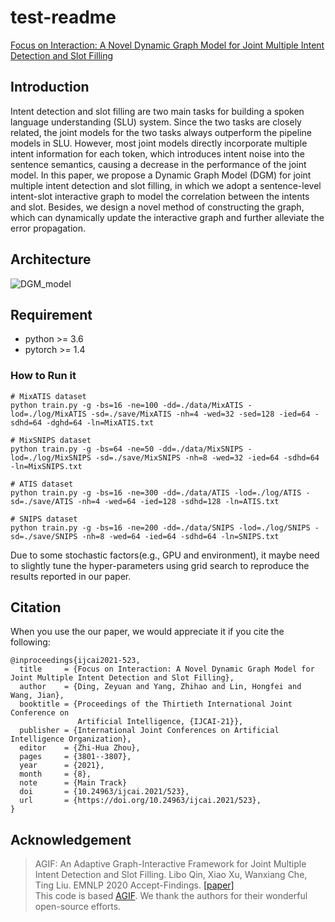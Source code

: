# test-readme
[Focus on Interaction: A Novel Dynamic Graph Model for Joint Multiple Intent Detection and Slot Filling](https://ijcai.org/proceedings/2021/0523.pdf)
## Introduction  
Intent detection and slot filling are two main tasks for building a spoken language understanding (SLU) system. Since the two tasks are closely related, the joint models for the two tasks always outperform the pipeline models in SLU. However, most joint models directly incorporate multiple intent information for each token, which introduces intent noise into the sentence semantics, causing a decrease in the performance of the joint model. In this paper, we propose a Dynamic Graph Model (DGM) for joint multiple intent detection and slot filling, in which we adopt a sentence-level intent-slot interactive graph to model the correlation between the intents and slot. Besides, we design a novel method of constructing the graph, which can dynamically update the interactive graph and further alleviate the error propagation.
## Architecture
![DGM_model](https://www.baidu.com/img/bd_logo1.png)  
## Requirement 
* python >= 3.6  
* pytorch >= 1.4  
### How to Run it   
```
# MixATIS dataset
python train.py -g -bs=16 -ne=100 -dd=./data/MixATIS -lod=./log/MixATIS -sd=./save/MixATIS -nh=4 -wed=32 -sed=128 -ied=64 -sdhd=64 -dghd=64 -ln=MixATIS.txt

# MixSNIPS dataset
python train.py -g -bs=64 -ne=50 -dd=./data/MixSNIPS -lod=./log/MixSNIPS -sd=./save/MixSNIPS -nh=8 -wed=32 -ied=64 -sdhd=64 -ln=MixSNIPS.txt

# ATIS dataset
python train.py -g -bs=16 -ne=300 -dd=./data/ATIS -lod=./log/ATIS -sd=./save/ATIS -nh=4 -wed=64 -ied=128 -sdhd=128 -ln=ATIS.txt

# SNIPS dataset
python train.py -g -bs=16 -ne=200 -dd=./data/SNIPS -lod=./log/SNIPS -sd=./save/SNIPS -nh=8 -wed=64 -ied=64 -sdhd=64 -ln=SNIPS.txt 
```  
Due to some stochastic factors(e.g., GPU and environment), it maybe need to slightly tune the hyper-parameters using grid search to reproduce the results reported in our paper.  
## Citation 
When you use the our paper, we would appreciate it if you cite the following:  
```
@inproceedings{ijcai2021-523,
  title     = {Focus on Interaction: A Novel Dynamic Graph Model for Joint Multiple Intent Detection and Slot Filling},
  author    = {Ding, Zeyuan and Yang, Zhihao and Lin, Hongfei and Wang, Jian},
  booktitle = {Proceedings of the Thirtieth International Joint Conference on
               Artificial Intelligence, {IJCAI-21}},
  publisher = {International Joint Conferences on Artificial Intelligence Organization},
  editor    = {Zhi-Hua Zhou},
  pages     = {3801--3807},
  year      = {2021},
  month     = {8},
  note      = {Main Track}
  doi       = {10.24963/ijcai.2021/523},
  url       = {https://doi.org/10.24963/ijcai.2021/523},
}
```  
## Acknowledgement
> AGIF: An Adaptive Graph-Interactive Framework for Joint Multiple Intent Detection and Slot Filling. Libo Qin, Xiao Xu, Wanxiang Che, Ting Liu. EMNLP 2020 Accept-Findings. [[paper]](https://www.aclweb.org/anthology/2020.findings-emnlp.163/)  
> This code is based [AGIF](https://github.com/LooperXX/AGIF). We thank the authors for their wonderful open-source efforts.  


